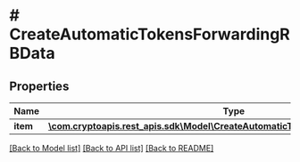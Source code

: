 # # CreateAutomaticTokensForwardingRBData

## Properties

Name | Type | Description | Notes
------------ | ------------- | ------------- | -------------
**item** | [**\com.cryptoapis.rest_apis.sdk\Model\CreateAutomaticTokensForwardingRBDataItem**](CreateAutomaticTokensForwardingRBDataItem.md) |  |

[[Back to Model list]](../../README.md#models) [[Back to API list]](../../README.md#endpoints) [[Back to README]](../../README.md)
